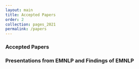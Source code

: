 ```yaml
---
layout: main
title: Accepted Papers
order: 2
collection: pages_2021
permalink: /papers
---
```

<!-- Congratulations to all of the authors, and thanks to all of our reviewers for their hard work!
A draft proceedings is available [here](assets/book.pdf). -->

### Accepted Papers

<!-- QA2Explanation: Generating and Evaluating Explanations for Question Answering Systems over Knowledge Graph<br>
Saeedeh Shekarpour, Abhishek Nadgeri and Kuldeep Singh<br><br> -->


### Presentations from EMNLP and Findings of EMNLP

<!-- An Imitation Game for Learning Semantic Parsers from User Interaction<br>
Ziyu Yao, Yiqi Tang, Scott Wen-tau Yih, Huan Sun, Yu Su<br>
EMNLP 2020<br><br> -->

<!-- ### Research Track

**[Inspecting Unification of Encoding and Matching with Transformer: A Case Study of Machine Reading Comprehension](/assets/papers/3_Paper.pdf)**<br>
Hangbo Bao, Li Dong, Furu Wei, Wenhui Wang, Nan Yang, Lei Cui, Songhao Piao and Ming Zhou -->